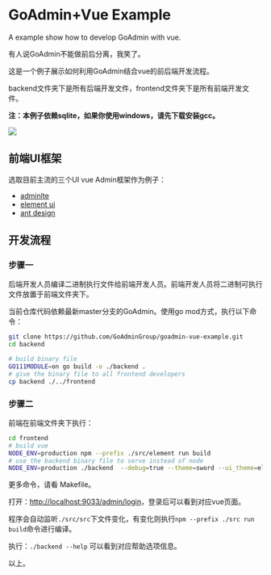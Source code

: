 # GoAdmin+Vue Example

A example show how to develop GoAdmin with vue.

有人说GoAdmin不能做前后分离，我笑了。

这是一个例子展示如何利用GoAdmin结合vue的前后端开发流程。

backend文件夹下是所有后端开发文件，frontend文件夹下是所有前端开发文件。

**注：本例子依赖sqlite，如果你使用windows，请先下载安装gcc。**

![](http://quick.go-admin.cn/docs/vue-goadmin-2.png)

## 前端UI框架

选取目前主流的三个UI vue Admin框架作为例子：

- [adminlte](https://github.com/devjin0617/vue2-admin-lte)
- [element ui](https://github.com/PanJiaChen/vue-element-admin)
- [ant design](https://github.com/iczer/vue-antd-admin)

## 开发流程

### 步骤一

后端开发人员编译二进制执行文件给前端开发人员。前端开发人员将二进制可执行文件放置于前端文件夹下。

当前仓库代码依赖最新master分支的GoAdmin。使用go mod方式，执行以下命令：

```bash
git clone https://github.com/GoAdminGroup/goadmin-vue-example.git
cd backend

# build binary file
GO111MODULE=on go build -o ./backend .
# give the binary file to all frontend developers
cp backend ./../frontend
```

### 步骤二

前端在前端文件夹下执行：

```bash
cd frontend
# build vue
NODE_ENV=production npm --prefix ./src/element run build
# use the backend binary file to serve instead of node
NODE_ENV=production ./backend  --debug=true --theme=sword --ui_theme=element 
```

更多命令，请看 Makefile。

打开：[http://localhost:9033/admin/login](http://localhost:9033/admin/login)，登录后可以看到对应vue页面。

程序会自动监听```./src/src```下文件变化，有变化则执行```npm --prefix ./src run build```命令进行编译。

执行：```./backend --help``` 可以看到对应帮助选项信息。

以上。